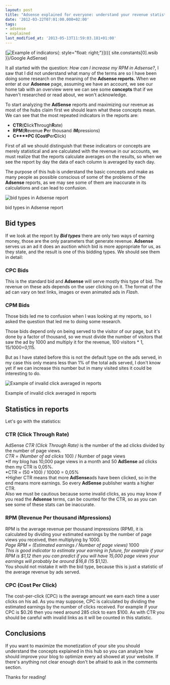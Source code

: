 ```yaml
---
layout: post
title: "Adsense explained for everyone: understand your revenue statistics"
date: '2012-03-22T07:01:00.000+02:00'
tags:
- adsense
- explained
last_modified_at: '2013-05-13T11:59:03.181+01:00'
---
```


[![Example of indicators](https://i.imgur.com/teAzmHl.png){: style="float: right;"}]({{ site.constants[0].wsib }}/Google AdSense)

It all started with the question: *How can I increase my RPM in Adsense?*, I saw that I did not understand what many of the terms are so I have been doing some research on the meaning of the **Adsense ****reports****.** When we enter at our **Adsense** page, assuming we have an account, we see our home tab with an overview were we can see some **concepts** that if we haven't researched or read about, we won't acknowledge.

To start analyzing the **AdSense** reports and maximizing our revenue as most of the hubs claim first we should learn what these concepts mean.\
We can see that the most repeated indicators in the reports are:

- **CTR**(**C**lick**T**hrough**R**ate)
- **RPM**(**R**evenue **P**er thousand i**M**pressions)
- **C****PC **(**C**ost**P**er**C**lick)

First of all we should distinguish that these indicators or concepts are merely statistical and are calculated with the revenue in our accounts, we must realize that the reports calculate averages on the results, so when we see the report by day the data of each column is averaged by each day.

The purpose of this hub is understand the basic concepts and make as many people as possible conscious of some of the problems of the **Adsense** reports, as we may see some of them are inaccurate in its calculations and can lead to confusion.

![bid types in Adsense report](https://i.imgur.com/19HuBfU.png)

bid types in Adsense report

Bid types
---------

If we look at the report by ***Bid types*** there are only two ways of earning money, those are the only parameters that generate revenue. **Adsense** serves us an ad it does an auction which bid is more appropriate for us, as they state, and the result is one of this bidding types. We should see them in detail:

### **CPC Bids**

This is the standard bid and **Adsense** will serve mostly this type of bid. The revenue on these ads depends on the user clicking on it. The format of the ad can vary on text links, images or even animated ads in *Flash*.

### **CPM Bids**

Those bids led me to confusion when I was looking at my reports, so I asked the question that led me to doing some research.

Those bids depend only on being served to the visitor of our page, but it's done by a factor of thousand, so we must divide the number of visitors that saw the ad by 1000 and multiply it for the revenue, 100 visitors * $1,15 / 1000 =$0,115.

But as I have stated before this is not the default type on the ads served, in my case this only means less than 1% of the total ads served, I don't know yet if we can increase this number but in many visited sites it could be interesting to do.

![Example of invalid click averaged in reports](https://i.imgur.com/upleiUN.png)

Example of invalid click averaged in reports

Statistics in reports
---------------------

Let's go with the statistics:

### **CTR (Click Through Rate)**

AdSense *CTR (Click Through Rate)* is the number of the ad clicks divided by the number of page views.\
*CTR = (Number of ad clicks* 100) / Number of page views\
*If my blog has 10,000 page views in a month and 50 **AdSense** ad clicks then my CTR is 0,05%.\
*CTR = (50 *100) / 10000 = 0,05%\
*Higher CTR means that more **AdSense**ads have been clicked, so in the end means more earnings. So every **AdSense** publisher wants a higher CTR.\
Also we must be cautious because some invalid clicks, as you may know if you read the **Adsense** terms, can be counted for the CTR, so as you can see some of these stats can be inaccurate.

### **RPM (Revenue Per thousand iMpressions)**

RPM is the average revenue per thousand impressions (RPM), it is calculated by dividing your estimated earnings by the number of page views you received, then multiplying by 1000.\
*Page RPM = (Estimated earnings / Number of page views)* 1000\
*This is good indicator to estimate your earning in future, for example if your RPM is $1,12 then you can predict if you will have 15,000 page views your earnings will probably be around $16,8 (15* $1,12).\
You should not mistake it with the bid type, because this is just a statistic of the average revenue by ads served.

### **CPC (Cost Per Click)**

The cost-per-click (CPC) is the average amount we earn each time a user clicks on his ad. As you may suppose, CPC is calculated by dividing the estimated earnings by the number of clicks received.
For example if your CPC is $0.26 then you need around 285 click to earn $100. As with CTR you should be careful with invalid links as it will be counted in this statistic.

Conclusions
-----------

If you want to maximize the monetization of your site you should understand the concepts explained in this hub so you can analyze how should improve your blog to optimize every ad showed at your website. If there's anything not clear enough don't be afraid to ask in the comments section.

Thanks for reading!
